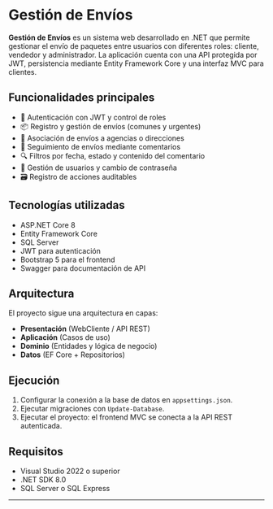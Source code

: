 # Gestión de Envíos

**Gestión de Envíos** es un sistema web desarrollado en .NET que permite gestionar el envío de paquetes entre usuarios con diferentes roles: cliente, vendedor y administrador. La aplicación cuenta con una API protegida por JWT, persistencia mediante Entity Framework Core y una interfaz MVC para clientes.

## Funcionalidades principales

- 🔐 Autenticación con JWT y control de roles
- 📦 Registro y gestión de envíos (comunes y urgentes)
- 📍 Asociación de envíos a agencias o direcciones
- 📝 Seguimiento de envíos mediante comentarios
- 🔍 Filtros por fecha, estado y contenido del comentario
- 👤 Gestión de usuarios y cambio de contraseña
- 🗃️ Registro de acciones auditables

## Tecnologías utilizadas

- ASP.NET Core 8
- Entity Framework Core
- SQL Server
- JWT para autenticación
- Bootstrap 5 para el frontend
- Swagger para documentación de API

## Arquitectura

El proyecto sigue una arquitectura en capas:
- **Presentación** (WebCliente / API REST)
- **Aplicación** (Casos de uso)
- **Dominio** (Entidades y lógica de negocio)
- **Datos** (EF Core + Repositorios)

## Ejecución

1. Configurar la conexión a la base de datos en `appsettings.json`.
2. Ejecutar migraciones con `Update-Database`.
3. Ejecutar el proyecto: el frontend MVC se conecta a la API REST autenticada.

## Requisitos

- Visual Studio 2022 o superior
- .NET SDK 8.0
- SQL Server o SQL Express

---

